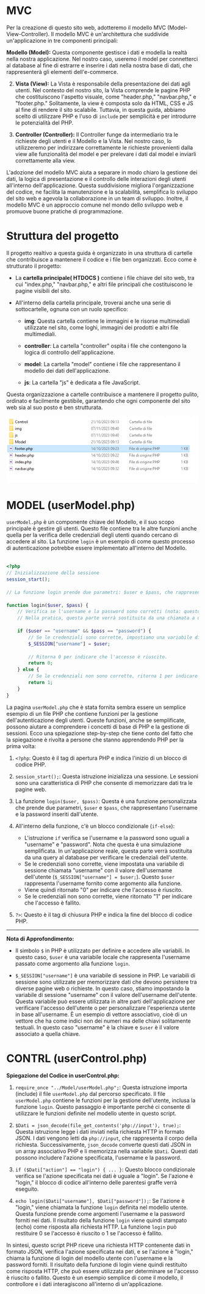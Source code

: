 # MVC

Per la creazione di questo sito web, adotteremo il modello MVC (Model-View-Controller). Il modello MVC è un'architettura che suddivide un'applicazione in tre componenti principali:

 **Modello (Model):** Questa componente gestisce i dati e modella la realtà nella nostra applicazione. Nel nostro caso, useremo il model per connetterci al database al fine di estrarre e inserire i dati nella nostra base di dati, che rappresenterà gli elementi dell'e-commerce.

2. **Vista (View):** La Vista è responsabile della presentazione dei dati agli utenti. Nel contesto del nostro sito, la Vista comprende le pagine PHP che costituiscono l'aspetto visuale, come "header.php," "navbar.php," e "footer.php." Solitamente, la view è composta solo da HTML, CSS e JS al fine di rendere il sito scalabile. Tuttavia, in questa guida, abbiamo scelto di utilizzare PHP e l'uso di `include` per semplicità e per introdurre le potenzialità del PHP.

3. **Controller (Controller):** Il Controller funge da intermediario tra le richieste degli utenti e il Modello e la Vista. Nel nostro caso, lo utilizzeremo per indirizzare correttamente le richieste provenienti dalla view alle funzionalità del model e per prelevare i dati dal model e inviarli correttamente alla view.


L'adozione del modello MVC aiuta a separare in modo chiaro la gestione dei dati, la logica di presentazione e il controllo delle interazioni degli utenti all'interno dell'applicazione. Questa suddivisione migliora l'organizzazione del codice, ne facilita la manutenzione e la scalabilità, semplifica lo sviluppo del sito web e agevola la collaborazione in un team di sviluppo. Inoltre, il modello MVC è un approccio comune nel mondo dello sviluppo web e promuove buone pratiche di programmazione.

# Struttura del progetto

Il progetto realtivo a questa guida è organizzato in una struttura di cartelle che contribuisce a mantenere il codice e i file ben organizzati. Ecco come è strutturato il progetto:

- La **cartella principale( HTDOCS )** contiene i file chiave del sito web, tra cui "index.php," "navbar.php," e altri file principali che costituiscono le pagine visibili del sito.

- All'interno della cartella principale, troverai anche una serie di sottocartelle, ognuna con un ruolo specifico:

    - **img**: Questa cartella contiene le immagini e le risorse multimediali utilizzate nel sito, come loghi, immagini dei prodotti e altri file multimediali.

    - **controller**: La cartella "controller" ospita i file che contengono la logica di controllo dell'applicazione.

    - **model**: La cartella "model" contiene i file che rappresentano il modello dei dati dell'applicazione. 

    - **js**: La cartella "js" è dedicata a file JavaScript.

Questa organizzazione a cartelle contribuisce a mantenere il progetto pulito, ordinato e facilmente gestibile, garantendo che ogni componente del sito web sia al suo posto e ben strutturata.

![Struttura Progetto MVC](StrutturaProgettoMVC.png)

# MODEL (userModel.php)

`userModel.php` è un componente chiave del Modello, e il suo scopo principale è gestire gli utenti. Questo file contiene tra le altre funzioni anche quella per la verifica delle credenziali degli utenti quando cercano di accedere al sito. La funzione `login` è un esempio di come questo processo di autenticazione potrebbe essere implementato all'interno del Modello.

```php

<?php
// Inizializzazione della sessione
session_start();

// La funzione login prende due parametri: $user e $pass, che rappresentano rispettivamente l'username e la password dell'utente.

function login($user, $pass) {
    // Verifica se l'username e la password sono corretti (nota: questo è solo un esempio semplificato).
    // Nella pratica, questa parte verrà sostituita da una chiamata a un database per verificare le credenziali.

    if ($user == "username" && $pass == "password") {
        // Se le credenziali sono corrette, impostiamo una variabile di sessione chiamata "username" con il valore di $user.
        $_SESSION["username"] = $user;

        // Ritorna 0 per indicare che l'accesso è riuscito.
        return 0;
    } else {
        // Se le credenziali non sono corrette, ritorna 1 per indicare che l'accesso è fallito.
        return 1;
    }
}

```

La pagina `userModel.php` che è stata fornita sembra essere un semplice esempio di un file PHP che contiene funzioni per la gestione dell'autenticazione degli utenti. Queste funzioni, anche se semplificate, possono aiutare a comprendere i concetti di base di PHP e la gestione di sessioni. Ecco una spiegazione step-by-step che tiene conto del fatto che la spiegazione è rivolta a persone che stanno apprendendo PHP per la prima volta:

1. `<?php`: Questo è il tag di apertura PHP e indica l'inizio di un blocco di codice PHP.

2. `session_start();`: Questa istruzione inizializza una sessione. Le sessioni sono una caratteristica di PHP che consente di memorizzare dati tra le pagine web.

3. La funzione `login($user, $pass)`: Questa è una funzione personalizzata che prende due parametri, `$user` e `$pass`, che rappresentano l'username e la password inseriti dall'utente.

4. All'interno della funzione, c'è un blocco condizionale (`if-else`):
   - L'istruzione `if` verifica se l'username e la password sono uguali a "username" e "password". Nota che questa è una simulazione semplificata. In un'applicazione reale, questa parte verrà sostituita da una query al database per verificare le credenziali dell'utente.
   - Se le credenziali sono corrette, viene impostata una variabile di sessione chiamata "username" con il valore dell'username dell'utente (`$_SESSION["username"] = $user;`). Questo `$user` rappresenta l'username fornito come argomento alla funzione.
   - Viene quindi ritornato "0" per indicare che l'accesso è riuscito.
   - Se le credenziali non sono corrette, viene ritornato "1" per indicare che l'accesso è fallito.

5. `?>`: Questo è il tag di chiusura PHP e indica la fine del blocco di codice PHP.

---

**Nota di Approfondimento:**

- Il simbolo `$` in PHP è utilizzato per definire e accedere alle variabili. In questo caso, `$user` è una variabile locale che rappresenta l'username passato come argomento alla funzione `login`.

- `$_SESSION["username"]` è una variabile di sessione in PHP. Le variabili di sessione sono utilizzate per memorizzare dati che devono persistere tra diverse pagine web o richieste. In questo caso, stiamo impostando la variabile di sessione "username" con il valore dell'username dell'utente. Questa variabile può essere utilizzata in altre parti dell'applicazione per verificare l'accesso dell'utente o per personalizzare l'esperienza utente in base all'username. È un esempio di vettore associativo, cioè di un vettore che ha come indici non dei numeri ma delle chiavi solitamente testuali. In questo caso "username" è la chiave e `$user` è il valore associato a quella chiave.



# CONTRL (userControl.php)

<?php
    // Includi il file del modello utente (userModel.php).
    require_once "../Model/userModel.php";

    // Leggi i dati inviati dalla richiesta HTTP (in formato JSON) e convertili in un array associativo.
    $Dati = json_decode(file_get_contents('php://input'), true);

    // Verifica l'azione specificata nei dati.
    if ($Dati["action"] == "login") {
        // Se l'azione è "login," chiama la funzione "login" dal modello utente con l'username e la password forniti.
        echo login($Dati["username"], $Dati["password"]);
    }
?>


**Spiegazione del Codice in userControl.php:**

1. `require_once "../Model/userModel.php";`: Questa istruzione importa (include) il file `userModel.php` dal percorso specificato. Il file `userModel.php` contiene le funzioni per la gestione dell'utente, inclusa la funzione `login`. Questo passaggio è importante perché ci consente di utilizzare le funzioni definite nel modello utente in questo script.

2. `$Dati = json_decode(file_get_contents('php://input'), true);`: Questa istruzione legge i dati inviati nella richiesta HTTP in formato JSON. I dati vengono letti da `php://input`, che rappresenta il corpo della richiesta. Successivamente, `json_decode` converte questi dati JSON in un array associativo PHP e li memorizza nella variabile `$Dati`. Questi dati possono includere l'azione specificata, l'username e la password.

3. `if ($Dati["action"] == "login") { ... }`: Questo blocco condizionale verifica se l'azione specificata nei dati è uguale a "login". Se l'azione è "login," il blocco di codice all'interno delle parentesi graffe verrà eseguito.

4. `echo login($Dati["username"], $Dati["password"]);`: Se l'azione è "login," viene chiamata la funzione `login` definita nel modello utente. Questa funzione prende come argomenti l'username e la password forniti nei dati. Il risultato della funzione `login` viene quindi stampato (echo) come risposta alla richiesta HTTP. La funzione `login` può restituire 0 se l'accesso è riuscito o 1 se l'accesso è fallito.

In sintesi, questo script PHP riceve una richiesta HTTP contenente dati in formato JSON, verifica l'azione specificata nei dati, e se l'azione è "login," chiama la funzione di login del modello utente con l'username e la password forniti. Il risultato della funzione di login viene quindi restituito come risposta HTTP, che può essere utilizzata per determinare se l'accesso è riuscito o fallito. Questo è un esempio semplice di come il modello, il controllore e i dati interagiscono all'interno di un'applicazione.

